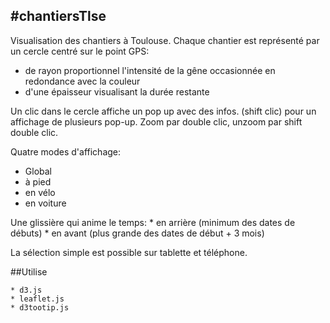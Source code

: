 #chantiersTlse
---

Visualisation des chantiers à Toulouse.
Chaque chantier est représenté par un cercle centré sur le point GPS: 
 * de rayon proportionnel l'intensité de la gêne occasionnée en redondance avec la couleur
 * d'une épaisseur visualisant la durée restante
 
Un clic dans le cercle affiche un pop up avec des infos. (shift clic) pour un affichage de plusieurs pop-up.
Zoom par double clic, unzoom par shift double clic.

Quatre modes d'affichage:
  * Global
  * à pied
  * en vélo
  * en voiture

Une glissière qui anime le temps:
		* en arrière (minimum des dates de débuts)
		* en avant (plus grande des dates de début + 3 mois)

La sélection simple est possible sur tablette et téléphone.

##Utilise

	* d3.js
	* leaflet.js
	* d3tootip.js
